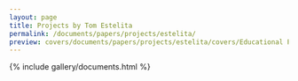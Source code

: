 ```yaml
---
layout: page
title: Projects by Tom Estelita
permalink: /documents/papers/projects/estelita/
preview: covers/documents/papers/projects/estelita/covers/Educational Projects For A Digital Logic Laboratory--Internet Archive.jpg
---
```


{% include gallery/documents.html %}
